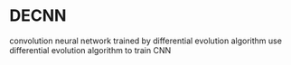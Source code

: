# DECNN
convolution neural network trained by differential evolution algorithm
use differential evolution algorithm to train CNN
